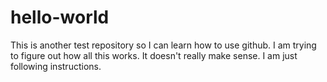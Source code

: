 # hello-world
This is another test repository so I can learn how to use github.
I am trying to figure out how all this works.
It doesn't really make sense.
I am just following instructions.
